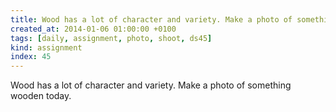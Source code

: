 ```yaml
---
title: Wood has a lot of character and variety. Make a photo of something wooden today.
created_at: 2014-01-06 01:00:00 +0100
tags: [daily, assignment, photo, shoot, ds45]
kind: assignment
index: 45
---
```


Wood has a lot of character and variety. Make a photo of something wooden today.
